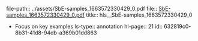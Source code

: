 file-path:: ../assets/SbE-samples_1663572330429_0.pdf
file:: [SbE-samples_1663572330429_0.pdf](../assets/SbE-samples_1663572330429_0.pdf)
title:: hls__SbE-samples_1663572330429_0

- Focus on key examples
  ls-type:: annotation
  hl-page:: 21
  id:: 632819c0-8b31-41d8-94db-a369b01dd863